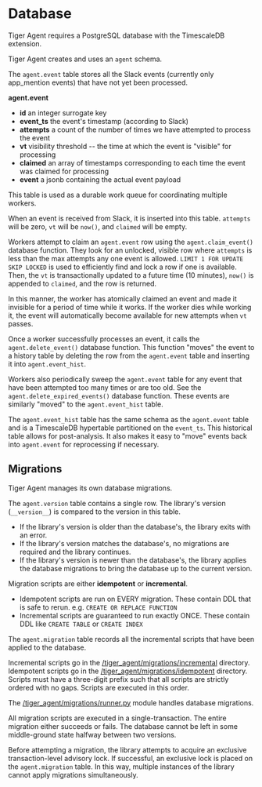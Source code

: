 # Database

Tiger Agent requires a PostgreSQL database with the TimescaleDB extension.

Tiger Agent creates and uses an `agent` schema.

The `agent.event` table stores all the Slack events (currently only app_mention events) that have not yet been processed.

**agent.event**
- **id** an integer surrogate key
- **event_ts** the event's timestamp (according to Slack)
- **attempts** a count of the number of times we have attempted to process the event
- **vt** visibility threshold -- the time at which the event is "visible" for processing
- **claimed** an array of timestamps corresponding to each time the event was claimed for processing
- **event** a jsonb containing the actual event payload

This table is used as a durable work queue for coordinating multiple workers.

When an event is received from Slack, it is inserted into this table. `attempts` will be zero, `vt` will be `now()`, and `claimed` will be empty.

Workers attempt to claim an `agent.event` row using the `agent.claim_event()` database function.
They look for an unlocked, visible row where `attempts` is less than the max attempts any one event is allowed.
`LIMIT 1 FOR UPDATE SKIP LOCKED` is used to efficiently find and lock a row if one is available.
Then, the `vt` is transactionally updated to a future time (10 minutes), `now()` is appended to `claimed`, and the row is returned.

In this manner, the worker has atomically claimed an event and made it invisible for a period of time while it works.
If the worker dies while working it, the event will automatically become available for new attempts when `vt` passes.

Once a worker successfully processes an event, it calls the `agent.delete_event()` database function.
This function "moves" the event to a history table by deleting the row from the `agent.event` table and inserting it into `agent.event_hist`.

Workers also periodically sweep the `agent.event` table for any event that have been attempted too many times or are too old.
See the `agent.delete_expired_events()` database function.
These events are similarly "moved" to the `agent.event_hist` table.

The `agent.event_hist` table has the same schema as the `agent.event` table and is a TimescaleDB hypertable partitioned on the `event_ts`.
This historical table allows for post-analysis. It also makes it easy to "move" events back into `agent.event` for reprocessing if necessary.

## Migrations

Tiger Agent manages its own database migrations.

The `agent.version` table contains a single row. The library's version (`__version__`) is compared to the version in this table.

* If the library's version is older than the database's, the library exits with an error.
* If the library's version matches the database's, no migrations are required and the library continues.
* If the library's version is newer than the database's, the library applies the database migrations to bring the database up to the current version.

Migration scripts are either **idempotent** or **incremental**.

* Idempotent scripts are run on EVERY migration. These contain DDL that is safe to rerun. e.g. `CREATE OR REPLACE FUNCTION`
* Incremental scripts are guaranteed to run exactly ONCE. These contain DDL like `CREATE TABLE` or `CREATE INDEX`

The `agent.migration` table records all the incremental scripts that have been applied to the database.

Incremental scripts go in the [/tiger_agent/migrations/incremental](/tiger_agent/migrations/incremental) directory.
Idempotent scripts go in the [/tiger_agent/migrations/idempotent](/tiger_agent/migrations/idempotent) directory.
Scripts must have a three-digit prefix such that all scripts are strictly ordered with no gaps. Scripts are executed in this order.

The [/tiger_agent/migrations/runner.py](/tiger_agent/migrations/runner.py) module handles database migrations.

All migration scripts are executed in a single-transaction. The entire migration either succeeds or fails. 
The database cannot be left in some middle-ground state halfway between two versions.

Before attempting a migration, the library attempts to acquire an exclusive transaction-level advisory lock.
If successful, an exclusive lock is placed on the `agent.migration` table.
In this way, multiple instances of the library cannot apply migrations simultaneously.

